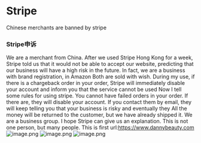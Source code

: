# Stripe
Chinese merchants are banned by stripe

 ###  Stripe申诉
We are a merchant from China. After we used Stripe Hong Kong for a week, Stripe told us that it would not be able to accept our website, predicting that our business will have a high risk in the future. In fact, we are a business with brand registration, in Amazon Both are sold with wish. During my use, if there is a chargeback order in your order, Stripe will immediately disable your account and inform you that the service cannot be used
Now I tell some rules for using stripe. You cannot have failed orders in your order. If there are, they will disable your account. If you contact them by email, they will keep telling you that your business is risky and eventually they All the money will be returned to the customer, but we have already shipped it.
We are a business group. I hope Stripe can give us an explanation. This is not one person, but many people.
This is first url:https://www.dannybeauty.com
![image.png](https://i.loli.net/2021/01/27/Mi5ne4LjFvW3d2h.png)
![image.png](https://i.loli.net/2021/01/27/qFewBk83hGAPZSv.png)
![image.png](https://i.loli.net/2021/01/27/MT5c3nyLsHg1Uqj.png)
